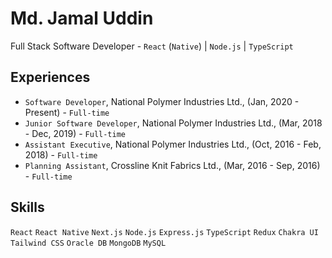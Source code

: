 # Md. Jamal Uddin

Full Stack Software Developer - `React` (`Native`) | `Node.js` | `TypeScript`

## Experiences

- `Software Developer`, National Polymer Industries Ltd., (Jan, 2020 - Present) - `Full-time`
- `Junior Software Developer`, National Polymer Industries Ltd., (Mar, 2018 - Dec, 2019) - `Full-time`
- `Assistant Executive`, National Polymer Industries Ltd., (Oct, 2016 - Feb, 2018) - `Full-time`
- `Planning Assistant`, Crossline Knit Fabrics Ltd., (Mar, 2016 - Sep, 2016) - `Full-time`


## Skills

`React` `React Native` `Next.js` `Node.js` `Express.js` `TypeScript` `Redux` `Chakra UI` `Tailwind CSS` `Oracle DB` `MongoDB` `MySQL`
